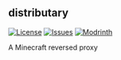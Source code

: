 ## distributary

[![License](https://img.shields.io/github/license/Fallen-Breath/distributary.svg)](http://www.gnu.org/licenses/lgpl-3.0.html)
[![Issues](https://img.shields.io/github/issues/Fallen-Breath/distributary.svg)](https://github.com/Fallen-Breath/distributary/issues)
[![Modrinth](https://img.shields.io/modrinth/dt/UQomx7Ba?label=Modrinth%20Downloads)](https://modrinth.com/mod/distributary)

A Minecraft reversed proxy
